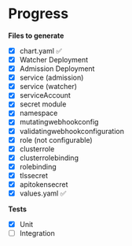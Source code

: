 Progress
========
**Files to generate**
- [x] chart.yaml ✅
- [x] Watcher Deployment
- [x] Admission Deployment
- [x] service (admission)
- [x] service (watcher)
- [x] serviceAccount
- [x] secret module
- [x] namespace
- [x] mutatingwebhookconfig
- [x] validatingwebhookconfiguration 
- [x] role (not configurable)
- [x] clusterrole
- [x] clusterrolebinding
- [x] rolebinding 
- [x] tlssecret
- [x] apitokensecret 
- [x] values.yaml ✅

**Tests**
- [x] Unit
- [ ] Integration
